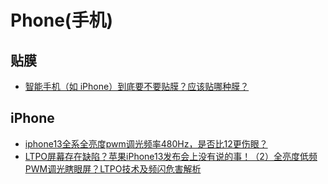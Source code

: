 # Phone(手机)

## 贴膜
* [智能手机（如 iPhone）到底要不要贴膜？应该贴哪种膜？](https://www.zhihu.com/question/20338403)

## iPhone
* [iphone13全系全亮度pwm调光频率480Hz，是否比12更伤眼？](https://www.zhihu.com/question/488721648)
* [LTPO屏幕存在缺陷？苹果iPhone13发布会上没有说的事！（2）全亮度低频PWM调光瞎眼屏？LTPO技术及频闪危害解析](https://www.bilibili.com/video/BV17341127hm)
